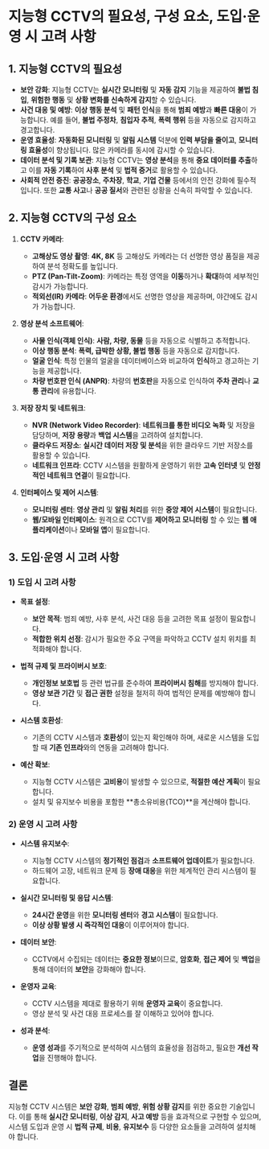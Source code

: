 # 지능형 CCTV의 필요성, 구성 요소, 도입·운영 시 고려 사항

## 1. 지능형 CCTV의 필요성
- **보안 강화**: 지능형 CCTV는 **실시간 모니터링** 및 **자동 감지** 기능을 제공하여 **불법 침입**, **위험한 행동** 및 **상황 변화를 신속하게 감지**할 수 있습니다.
- **사건 대응 및 예방**: **이상 행동 분석** 및 **패턴 인식**을 통해 **범죄 예방**과 **빠른 대응**이 가능합니다. 예를 들어, **불법 주정차**, **침입자 추적**, **폭력 행위** 등을 자동으로 감지하고 경고합니다.
- **운영 효율성**: **자동화된 모니터링** 및 **알림 시스템** 덕분에 **인력 부담을 줄이고**, **모니터링 효율성**이 향상됩니다. 많은 카메라를 동시에 감시할 수 있습니다.
- **데이터 분석 및 기록 보관**: 지능형 CCTV는 **영상 분석**을 통해 **중요 데이터를 추출**하고 이를 **자동 기록**하여 **사후 분석** 및 **법적 증거**로 활용할 수 있습니다.
- **사회적 안전 증진**: **공공장소**, **주차장**, **학교**, **기업 건물** 등에서의 안전 강화에 필수적입니다. 또한 **교통 사고**나 **공공 질서**와 관련된 상황을 신속히 파악할 수 있습니다.

## 2. 지능형 CCTV의 구성 요소
1. **CCTV 카메라**:
   - **고해상도 영상 촬영**: **4K, 8K** 등 고해상도 카메라는 더 선명한 영상 품질을 제공하여 분석 정확도를 높입니다.
   - **PTZ (Pan-Tilt-Zoom)**: 카메라는 특정 영역을 **이동**하거나 **확대**하여 세부적인 감시가 가능합니다.
   - **적외선(IR) 카메라**: **어두운 환경**에서도 선명한 영상을 제공하며, 야간에도 감시가 가능합니다.
   
2. **영상 분석 소프트웨어**:
   - **사물 인식(객체 인식)**: **사람, 차량, 동물** 등을 자동으로 식별하고 추적합니다.
   - **이상 행동 분석**: **폭력, 급박한 상황, 불법 행동** 등을 자동으로 감지합니다.
   - **얼굴 인식**: 특정 인물의 얼굴을 데이터베이스와 비교하여 **인식**하고 경고하는 기능을 제공합니다.
   - **차량 번호판 인식 (ANPR)**: 차량의 **번호판**을 자동으로 인식하여 **주차 관리**나 **교통 관리**에 유용합니다.
   
3. **저장 장치 및 네트워크**:
   - **NVR (Network Video Recorder)**: **네트워크를 통한 비디오 녹화** 및 저장을 담당하며, **저장 용량**과 **백업 시스템**을 고려하여 설치합니다.
   - **클라우드 저장소**: **실시간 데이터 저장 및 분석**을 위한 클라우드 기반 저장소를 활용할 수 있습니다.
   - **네트워크 인프라**: CCTV 시스템을 원활하게 운영하기 위한 **고속 인터넷** 및 **안정적인 네트워크 연결**이 필요합니다.

4. **인터페이스 및 제어 시스템**:
   - **모니터링 센터**: **영상 관리** 및 **알림 처리**를 위한 **중앙 제어 시스템**이 필요합니다.
   - **웹/모바일 인터페이스**: 원격으로 CCTV를 **제어하고 모니터링** 할 수 있는 **웹 애플리케이션**이나 **모바일 앱**이 필요합니다.
   
## 3. 도입·운영 시 고려 사항
### 1) 도입 시 고려 사항
- **목표 설정**:
  - **보안 목적**: 범죄 예방, 사후 분석, 사건 대응 등을 고려한 목표 설정이 필요합니다.
  - **적합한 위치 선정**: 감시가 필요한 주요 구역을 파악하고 CCTV 설치 위치를 최적화해야 합니다.
  
- **법적 규제 및 프라이버시 보호**:
  - **개인정보 보호법** 등 관련 법규를 준수하여 **프라이버시 침해**를 방지해야 합니다.
  - **영상 보관 기간** 및 **접근 권한** 설정을 철저히 하여 법적인 문제를 예방해야 합니다.

- **시스템 호환성**:
  - 기존의 CCTV 시스템과 **호환성**이 있는지 확인해야 하며, 새로운 시스템을 도입할 때 **기존 인프라**와의 연동을 고려해야 합니다.

- **예산 확보**:
  - 지능형 CCTV 시스템은 **고비용**이 발생할 수 있으므로, **적절한 예산 계획**이 필요합니다.
  - 설치 및 유지보수 비용을 포함한 **총소유비용(TCO)**을 계산해야 합니다.

### 2) 운영 시 고려 사항
- **시스템 유지보수**:
  - 지능형 CCTV 시스템의 **정기적인 점검**과 **소프트웨어 업데이트**가 필요합니다.
  - 하드웨어 고장, 네트워크 문제 등 **장애 대응**을 위한 체계적인 관리 시스템이 필요합니다.
  
- **실시간 모니터링 및 응답 시스템**:
  - **24시간 운영**을 위한 **모니터링 센터**와 **경고 시스템**이 필요합니다.
  - **이상 상황 발생 시 즉각적인 대응**이 이루어져야 합니다.

- **데이터 보안**:
  - CCTV에서 수집되는 데이터는 **중요한 정보**이므로, **암호화**, **접근 제어** 및 **백업**을 통해 데이터의 **보안**을 강화해야 합니다.

- **운영자 교육**:
  - CCTV 시스템을 제대로 활용하기 위해 **운영자 교육**이 중요합니다.
  - 영상 분석 및 사건 대응 프로세스를 잘 이해하고 있어야 합니다.

- **성과 분석**:
  - **운영 성과**를 주기적으로 분석하여 시스템의 효율성을 점검하고, 필요한 **개선 작업**을 진행해야 합니다.

## 결론
지능형 CCTV 시스템은 **보안 강화**, **범죄 예방**, **위험 상황 감지**를 위한 중요한 기술입니다. 이를 통해 **실시간 모니터링**, **이상 감지**, **사고 예방** 등을 효과적으로 구현할 수 있으며, 시스템 도입과 운영 시 **법적 규제**, **비용**, **유지보수** 등 다양한 요소들을 고려하여 설치해야 합니다.

